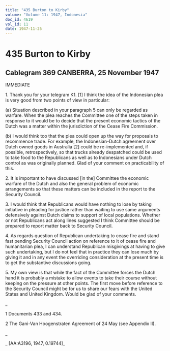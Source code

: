 ```yaml
---
title: "435 Burton to Kirby"
volume: "Volume 11: 1947, Indonesia"
doc_id: 4619
vol_id: 11
date: 1947-11-25
---
```


# 435 Burton to Kirby

## Cablegram 369 CANBERRA, 25 November 1947

IMMEDIATE

1\. Thank you for your telegram K1. [1] I think the idea of the Indonesian plea is very good from two points of view in particular:

(a) Situation described in your paragraph 5 can only be regarded as warfare. When the plea reaches the Committee one of the steps taken in response to it would be to decide that the present economic tactics of the Dutch was a matter within the jurisdiction of the Cease Fire Commission.

(b) I would think too that the plea could open up the way for proposals to recommence trade. For example, the Indonesian-Dutch agreement over Dutch owned goods in Australia [2] could be re-implemented and, if possible, retrospectively, so that trucks already despatched could be used to take food to the Republicans as well as to Indonesians under Dutch control as was originally planned. Glad of your comment on practicability of this.

2\. It is important to have discussed [in the] Committee the economic warfare of the Dutch and also the general problem of economic arrangements so that these matters can be included in the report to the Security Council.

3\. I would think that Republicans would have nothing to lose by taking initiative in pleading for justice rather than waiting to use same arguments defensively against Dutch claims to support of local populations. Whether or not Republicans act along lines suggested I think Committee should be prepared to report matter back to Security Council.

4\. As regards question of Republican undertaking to cease fire and stand fast pending Security Council action on reference to it of cease fire and humanitarian plea, I can understand Republican misgivings at having to give such undertaking, but I do not feel that in practice they can lose much by giving it and in any event the overriding consideration at the present time is to get the substantive discussions going.

5\. My own view is that while the fact of the Committee forces the Dutch hand it is probably a mistake to allow events to take their course without keeping on the pressure at other points. The first move before reference to the Security Council might be for us to share our fears with the United States and United Kingdom. Would be glad of your comments.

_

1 Documents 433 and 434.

2 The Gani-Van Hoogenstraten Agreement of 24 May (see Appendix II).

_

_ [AA:A3196, 1947, 0.19744]_
